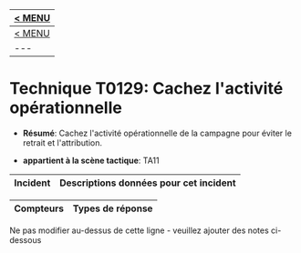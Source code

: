 |[< MENU](../README.md)|
|---|
|[< MENU](../../README.md)|
|---|
# Technique T0129: Cachez l'activité opérationnelle

* **Résumé**: Cachez l'activité opérationnelle de la campagne pour éviter le retrait et l'attribution.

* **appartient à la scène tactique**: TA11


|Incident |Descriptions données pour cet incident |
|-------- |-------------------- |



|Compteurs |Types de réponse |
|-------- |-------------- |


Ne pas modifier au-dessus de cette ligne - veuillez ajouter des notes ci-dessous